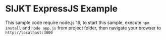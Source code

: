 # SIJKT ExpressJS Example

This sample code require node.js 16, to start this sample, execute `npm install` and `node app.js` from project folder, then navigate your browser to `http://localhost:3000`

